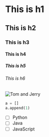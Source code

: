 # This is h1
## This is h2
### This is h3
#### This is h4
##### This is h5
###### This is h6


![Tom and Jerry](https://m.media-amazon.com/images/I/517yRBCPaGL.jpg)

``` python
a = []
a.append(1)
```

- [ ] Python
- [ ] Java
- [ ] JavaScript
